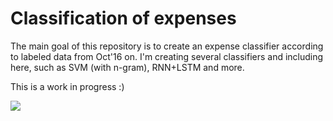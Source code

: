 # Classification of expenses

The main goal of this repository is to create an expense classifier according to labeled data from Oct'16 on.
I'm creating several classifiers and including here, such as SVM (with n-gram), RNN+LSTM and more.

This is a work in progress :)

![](https://m.popkey.co/d81ec6/mrely.gif)